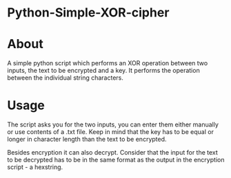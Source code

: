 # Python-Simple-XOR-cipher

<h1> About </h1>

A simple python script which performs an XOR operation between two inputs, the text to be encrypted and a key. It performs the operation between the individual string characters.

<h1> Usage </h1>

The script asks you for the two inputs, you can enter them either manually or use contents of a .txt file. Keep in mind that the key has to be equal or longer in character length than the text to be encrypted. 

Besides encryption it can also decrypt. Consider that the input for the text to be decrypted has to be in the same format as the output in the encryption script - a hexstring.
